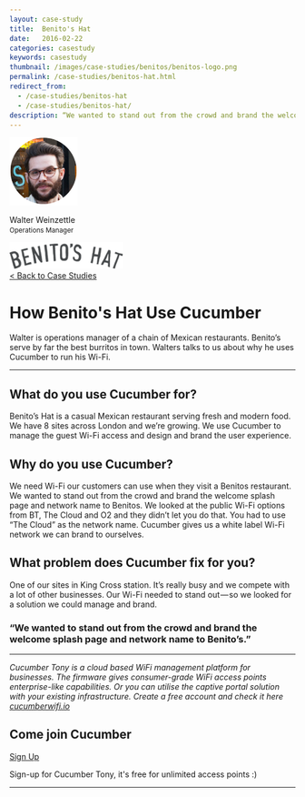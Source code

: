 ```yaml
---
layout: case-study
title:  Benito's Hat
date:   2016-02-22
categories: casestudy
keywords: casestudy
thumbnail: /images/case-studies/benitos/benitos-logo.png
permalink: /case-studies/benitos-hat.html
redirect_from:
  - /case-studies/benitos-hat
  - /case-studies/benitos-hat/
description: “We wanted to stand out from the crowd and brand the welcome splash page and network name to Benito’s.”
---
```


<div class="mdl-grid">
<div class="mdl-cell mdl-cell--3-col mdl-typography--text-center">
<img class="cs-portrait text-center" src="/images/case-studies/benitos/benitos-walter.png" width="120px">
<p>Walter Weinzettle <br> <small>Operations Manager</small></p>
<img src="/images/case-studies/benitos/benitos-logo.png" width="200px">
</div>

<div class="mdl-cell mdl-cell--9-col">
<a href="/case-studies/">< Back to Case Studies</a>
<h1>How Benito's Hat Use Cucumber</h1>
<p>Walter is operations manager of a chain of Mexican restaurants. Benito’s serve by far the best burritos in town. Walters talks to us about why he uses Cucumber to run his Wi-Fi.</p>
<hr>
<h2>What do you use Cucumber for?</h2>
<p>Benito’s Hat is a casual Mexican restaurant serving fresh and modern food. We have 8 sites across London and we’re growing. We use Cucumber to manage the guest Wi-Fi access and design and brand the user experience.</p>
<h2>Why do you use Cucumber?</h2>
<p>We need Wi-Fi our customers can use when they visit a Benitos restaurant. We wanted to stand out from the crowd and brand the welcome splash page and network name to Benitos. We looked at the public Wi-Fi options from BT, The Cloud and O2 and they didn’t let you do that. You had to use “The Cloud” as the network name. Cucumber gives us a white label Wi-Fi network we can brand to ourselves.</p>
<h2>What problem does Cucumber fix for you?</h2>
<p>One of our sites in King Cross station. It’s really busy and we compete with a lot of other businesses. Our Wi-Fi needed to stand out — so we looked for a solution we could manage and brand.</p>
<div class="mdl-typography--text-center">
<h3>“We wanted to stand out from the crowd and brand the welcome splash page and network name to Benito’s.”</h3>
</div>

<hr>
<div class="mdl-typography--text-center">
<p><i>Cucumber Tony is a cloud based WiFi management platform for businesses. The firmware gives consumer-grade WiFi access points enterprise-like capabilities. Or you can utilise the captive portal solution with your existing infrastructure. Create a free account and check it here <a href="https://cucumberwifi.io">cucumberwifi.io</a></i></p>
<div class="mdl-typography--text-center">
<h2>Come join Cucumber</h2>
<a href="https://my.ctapp.io/#/create" class="button success dst">Sign Up</a><br>
<p>Sign-up for Cucumber Tony, it's free for unlimited access points :)</p>
</div>
<hr>
</div>
</div>
</div>
